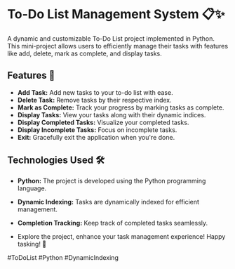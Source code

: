 # To-Do List Management System 📋✨

A dynamic and customizable To-Do List project implemented in Python. This mini-project allows users to efficiently manage their tasks with features like add, delete, mark as complete, and display tasks.

## Features 🚀
- **Add Task:** Add new tasks to your to-do list with ease.
- **Delete Task:** Remove tasks by their respective index.
- **Mark as Complete:** Track your progress by marking tasks as complete.
- **Display Tasks:** View your tasks along with their dynamic indices.
- **Display Completed Tasks:** Visualize your completed tasks.
- **Display Incomplete Tasks:** Focus on incomplete tasks.
- **Exit:** Gracefully exit the application when you're done.

## Technologies Used 🛠️
- **Python:** The project is developed using the Python programming language.
- **Dynamic Indexing:** Tasks are dynamically indexed for efficient management.
- **Completion Tracking:** Keep track of completed tasks seamlessly.

- Explore the project, enhance your task management experience! Happy tasking! 🎉

#ToDoList #Python #DynamicIndexing

